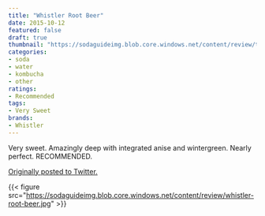 ```yaml
---
title: "Whistler Root Beer"
date: 2015-10-12
featured: false
draft: true
thumbnail: "https://sodaguideimg.blob.core.windows.net/content/review/thumbs/whistler-root-beer.jpg"
categories:
- soda
- water
- kombucha
- other
ratings:
- Recommended
tags:
- Very Sweet
brands:
- Whistler
---
```


Very sweet. Amazingly deep with integrated anise and wintergreen. Nearly perfect. RECOMMENDED.

[Originally posted to Twitter.](https://twitter.com/Cavorter/status/653596308544983040)

{{< figure src="https://sodaguideimg.blob.core.windows.net/content/review/whistler-root-beer.jpg" >}}

